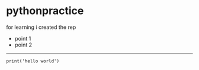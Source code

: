 # pythonpractice
for learning i created the rep

- point 1
- point 2
_ _ _
```
print('hello world')
```
